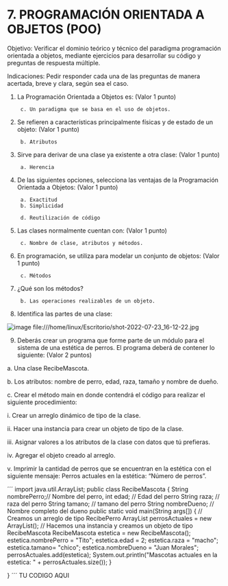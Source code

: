 # 7. PROGRAMACIÓN ORIENTADA A OBJETOS (POO)
Objetivo: Verificar el dominio teórico y técnico del paradigma programación orientada a
objetos, mediante ejercicios para desarrollar su código y preguntas de respuesta
múltiple.

Indicaciones: Pedir responder cada una de las preguntas de manera acertada, breve y
clara, según sea el caso.

1. La Programación Orientada a Objetos es: (Valor 1 punto)

        c. Un paradigma que se basa en el uso de objetos.
      
2. Se refieren a características principalmente físicas y de estado de un objeto: (Valor 1 punto)


        b. Atributos
    
         

3. Sirve para derivar de una clase ya existente a otra clase: (Valor 1 punto)

        a. Herencia
 
        
4. De las siguientes opciones, selecciona las ventajas de la Programación Orientada a Objetos: (Valor 1 punto)

        a. Exactitud
        b. Simplicidad
  
        d. Reutilización de código
        
5. Las clases normalmente cuentan con: (Valor 1 punto)

  
        c. Nombre de clase, atributos y métodos.
        
6. En programación, se utiliza para modelar un conjunto de objetos: (Valor 1 punto)

     
        c. Métodos
        
7. ¿Qué son los métodos?

       
        b. Las operaciones realizables de un objeto.

        
8. Identifica las partes de una clase:

![image](https://user-images.githubusercontent.com/91554777/180586095-9353e40d-fa61-4852-aa52-8e59dc773efd.png)
file:///home/linux/Escritorio/shot-2022-07-23_16-12-22.jpg



9. Deberás crear un programa que forme parte de un módulo para el sistema de una
estética de perros. El programa deberá de contener lo siguiente: (Valor 2 puntos)

a. Una clase RecibeMascota.

b. Los atributos: nombre de perro, edad, raza, tamaño y nombre de dueño.

c. Crear el método main en donde contendrá el código para realizar el
siguiente procedimiento:

  i. Crear un arreglo dinámico de tipo de la clase.
  
  ii. Hacer una instancia para crear un objeto de tipo de la clase.
  
  iii. Asignar valores a los atributos de la clase con datos que tú prefieras.
  
  iv. Agregar el objeto creado al arreglo.
  
  v. Imprimir la cantidad de perros que se encuentran en la estética con el
  siguiente mensaje: Perros actuales en la estética: “Número de
  perros”.
  
  ´´´
 import java.util.ArrayList;
  public class RecibeMascota {
      String nombrePerro;// Nombre del perro,
      int edad; // Edad del perro
      String raza; // raza del perro
      String tamano; // tamano del perro
      String nombreDueno; // Nombre completo del dueno
      public static void main(String args[]) {
        // Creamos un arreglo de tipo RecibePerro
          ArrayList<RecibeMascota> perrosActuales = new ArrayList();
  // Hacemos una instancia y creamos un objeto de tipo RecibeMascota
          RecibeMascota estetica = new RecibeMascota();
          estetica.nombrePerro = "Tito";
          estetica.edad = 2;
          estetica.raza = "macho";
          estetica.tamano= "chico";
          estetica.nombreDueno = "Juan Morales";
          perrosActuales.add(estetica);
          System.out.println("Mascotas actuales en la estetica: " + perrosActuales.size());
      }

  }
´´´
            TU CODIGO AQUI
